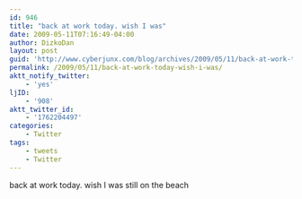 ```yaml
---
id: 946
title: "back at work today. wish I was"
date: 2009-05-11T07:16:49-04:00
author: DizkoDan
layout: post
guid: 'http://www.cyberjunx.com/blog/archives/2009/05/11/back-at-work-today-wish-i-was/'
permalink: /2009/05/11/back-at-work-today-wish-i-was/
aktt_notify_twitter:
    - 'yes'
ljID:
    - '908'
aktt_twitter_id:
    - '1762204497'
categories:
    - Twitter
tags:
    - tweets
    - Twitter
---
```


back at work today. wish I was still on the beach